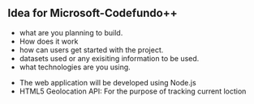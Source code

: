 ## Idea for Microsoft-Codefundo++
* what are you planning to build.
* How does it work
* how can users get started with the project.
* datasets used or any exisiting information to be used.
* what technologies are you using.
- The web application will be developed using Node.js 
- HTML5 Geolocation API: For the purpose of tracking current loction
